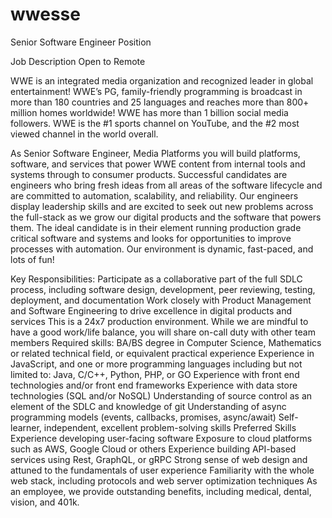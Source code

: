 # wwesse
Senior Software Engineer Position 

Job Description
Open to Remote

WWE is an integrated media organization and recognized leader in global entertainment! WWE’s PG, family-friendly programming is broadcast in more than 180 countries and 25 languages and reaches more than 800+ million homes worldwide! WWE has more than 1 billion social media followers. WWE is the #1 sports channel on YouTube, and the #2 most viewed channel in the world overall.

As Senior Software Engineer, Media Platforms you will build platforms, software, and services that power WWE content from internal tools and systems through to consumer products. Successful candidates are engineers who bring fresh ideas from all areas of the software lifecycle and are committed to automation, scalability, and reliability. Our engineers display leadership skills and are excited to seek out new problems across the full-stack as we grow our digital products and the software that powers them. The ideal candidate is in their element running production grade critical software and systems and looks for opportunities to improve processes with automation. Our environment is dynamic, fast-paced, and lots of fun!

Key Responsibilities:
Participate as a collaborative part of the full SDLC process, including software design, development, peer reviewing, testing, deployment, and documentation
Work closely with Product Management and Software Engineering to drive excellence in digital products and services
This is a 24x7 production environment. While we are mindful to have a good work/life balance, you will share on-call duty with other team members
Required skills:
BA/BS degree in Computer Science, Mathematics or related technical field, or equivalent practical experience
Experience in JavaScript, and one or more programming languages including but not limited to: Java, C/C++, Python, PHP, or GO
Experience with front end technologies and/or front end frameworks
Experience with data store technologies (SQL and/or NoSQL)
Understanding of source control as an element of the SDLC and knowledge of git
Understanding of async programming models (events, callbacks, promises, async/await)
Self-learner, independent, excellent problem-solving skills
Preferred Skills
Experience developing user-facing software
Exposure to cloud platforms such as AWS, Google Cloud or others
Experience building API-based services using Rest, GraphQL, or gRPC
Strong sense of web design and attuned to the fundamentals of user experience
Familiarity with the whole web stack, including protocols and web server optimization techniques
As an employee, we provide outstanding benefits, including medical, dental, vision, and 401k.
